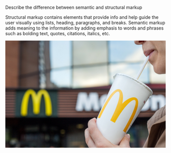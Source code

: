 Describe the difference between semantic and structural markup

Structural markup contains elements that provide info and help guide the user visually using lists, heading, paragraphs, and breaks.
Semantic markup adds meaning to the information by adding emphasis to words and phrases such as bolding text, quotes, citations, italics, etc.

![Screenshot](./images/drinkingsoda.jpg)
